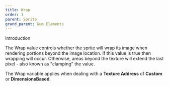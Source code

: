 ```yaml
---
title: Wrap
order: 1
parent: Sprite
grand_parent: Gum Elements
---
```


Introduction

The Wrap value controls whether the sprite will wrap its image when rendering portions beyond the image location. If this value is true then wrapping will occur. Otherwise, areas beyond the texture will extend the last pixel - also known as "clamping" the value.

The Wrap variable applies when dealing with a **Texture Address** of **Custom** or **DimensionsBased**.

